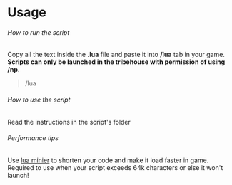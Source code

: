 # Usage
###### How to run the script
Copy all the text inside the **.lua** file and paste it into **/lua** tab in your game. **Scripts can only be launched in the tribehouse with permission of using /np**.
> /lua
###### How to use the script
Read the instructions in the script's folder
###### Performance tips
Use [lua minier](https://mothereff.in/lua-minifier) to shorten your code and make it load faster in game. Required to use when your script exceeds 64k characters or else it won't launch!